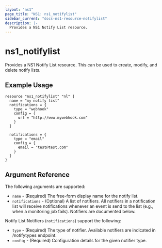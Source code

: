 ```yaml
---
layout: "ns1"
page_title: "NS1: ns1_notifylist"
sidebar_current: "docs-ns1-resource-notifylist"
description: |-
  Provides a NS1 Notify List resource.
---
```


# ns1\_notifylist

Provides a NS1 Notify List resource. This can be used to create, modify, and delete notify lists.

## Example Usage

```
resource "ns1_notifylist" "nl" {
  name = "my notify list"
  notifications = {
    type = "webhook"
    config = {
      url = "http://www.mywebhook.com"
    }
  }

  notifications = {
    type = "email"
    config = {
      email = "test@test.com"
    }
  }
}
```

## Argument Reference

The following arguments are supported:

* `name` - (Required) The free-form display name for the notify list.
* `notifications` - (Optional) A list of notifiers. All notifiers in a notification list will receive notifications whenever an event is send to the list (e.g., when a monitoring job fails). Notifiers are documented below.

Notify List Notifiers (`notifications`) support the following:

* `type` - (Required) The type of notifier. Available notifiers are indicated in /notifytypes endpoint. 
* `config` - (Required) Configuration details for the given notifier type.

